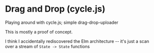 # Drag and Drop (cycle.js)
Playing around with cycle.js; simple drag-drop-uploader

This is mostly a proof of concept.

I think I accidentally rediscovered the Elm architecture -- 
it's just a scan over a stream of `State -> State` functions
